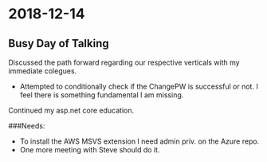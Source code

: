 # 2018-12-14

## Busy Day of Talking

Discussed the path forward regarding our respective verticals with my immediate colegues. 

* Attempted to conditionally check if the ChangePW is successful or not. I feel there is something fundamental I am missing. 

Continued my asp.net core education.

###Needs:

*  To install the AWS MSVS extension I need admin priv. on the Azure repo.
*  One more meeting with Steve should do it.